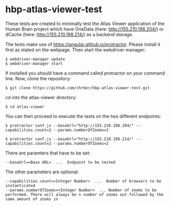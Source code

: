 # hbp-atlas-viewer-test

These tests are created to minimally test the Atlas Viewer application of the Human Brain project which have 
OneData (here: http://155.210.198.204/) or dCache  (here: http://155.210.198.214/) as a backend storage.

The tests make use of https://angular.github.io/protractor. Please install it first as stated on the webpage. Then start the webdriver manager:
```
$ webdriver-manager update
$ webdriver-manager start
```

If installed you should have a command called protractor on your command line. Now, clone the repository:

```
$ git clone https://github.com/chrber/hbp-atlas-viewer-test.git
```
cd into the atlas-viewer directory:
```
$ cd atlas-viewer
```

You can then proceed to execute the tests on the two different endpoints:

```
$ protractor conf.js --baseUrl="http://155.210.198.204/" --capabilities.count=2 --params.numberOfZooms=2
```

```
$ protractor conf.js --baseUrl="http://155.210.198.214/" --capabilities.count=2 --params.numberOfZooms=2
```
There are paramters that have to be set:

    --baseUrl=<Base URL>  ...  Endpoint to be tested

The other parameters are optional:

    --capabilities.count=<Integer Number>  ...  Number of browsers to be instanticated
    --params.numberOfZooms=<Integer Number>  ... Number of zooms to be performed. There will always be n number of zooms out followed by the same amount of zooms in 
